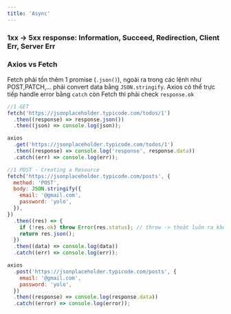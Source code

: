 ```yaml
---
title: 'Async'
---
```


### 1xx -> 5xx response: Information, Succeed, Redirection, Client Err, Server Err

### Axios vs Fetch

Fetch phải tốn thêm 1 promise (`.json()`), ngoài ra trong các lệnh như POST,PATCH,... phải convert data bằng `JSON.stringify`. Axios có thể trực tiếp handle error bằng `catch` còn Fetch thì phải check `response.ok`

```jsx
//1 GET
fetch('https://jsonplaceholder.typicode.com/todos/1')
  .then((response) => response.json())
  .then((json) => console.log(json));

axios
  .get('https://jsonplaceholder.typicode.com/todos/1')
  .then((response) => console.log('response', response.data))
  .catch((err) => console.log(err));

//1 POST - Creating a Resource
fetch('https://jsonplaceholder.typicode.com/posts', {
  method: 'POST',
  body: JSON.stringify({
    email: '@gmail.com',
    password: 'yolo',
  }),
})
  .then((res) => {
    if (!res.ok) throw Error(res.status); // throw -> thoát luôn ra khỏi hàm, ko return
    return res.json();
  })
  .then((data) => console.log(data))
  .catch((err) => console.log(err));

axios
  .post('https://jsonplaceholder.typicode.com/posts', {
    email: '@gmail.com',
    password: 'yolo',
  })
  .then((response) => console.log(response.data))
  .catch((error) => console.log(error));
```

